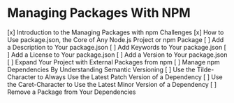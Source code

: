 # Managing Packages With NPM

[x] Introduction to the Managing Packages with npm Challenges
[x] How to Use package.json, the Core of Any Node.js Project or npm Package
[ ] Add a Description to Your package.json
[ ] Add Keywords to Your package.json
[ ] Add a License to Your package.json
[ ] Add a Version to Your package.json
[ ] Expand Your Project with External Packages from npm
[ ] Manage npm Dependencies By Understanding Semantic Versioning
[ ] Use the Tilde-Character to Always Use the Latest Patch Version of a Dependency
[ ] Use the Caret-Character to Use the Latest Minor Version of a Dependency
[ ] Remove a Package from Your Dependencies
